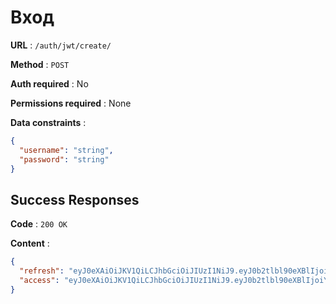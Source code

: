 # Вход

**URL** : `/auth/jwt/create/`

**Method** : `POST`

**Auth required** : No

**Permissions required** : None

**Data constraints** :
```json
{
  "username": "string",
  "password": "string"
}
```

## Success Responses

**Code** : `200 ОК`

**Content** : 

```json
{
  "refresh": "eyJ0eXAiOiJKV1QiLCJhbGciOiJIUzI1NiJ9.eyJ0b2tlbl90eXBlIjoicmVmcmVzaCIsImV4cCI6MTY0NDE2OTE4OSwianRpIjoiMjI2ZDU5MzYwMzFjNDM3Y2E4YjFlNzk4M2M0NmZkYWUiLCJ1c2VyX2lkIjoxfQ.zNXjIdvCYSAYbHRn_HjfeBSa-wWk6m7Lrwtt2cGbz9Y",
  "access": "eyJ0eXAiOiJKV1QiLCJhbGciOiJIUzI1NiJ9.eyJ0b2tlbl90eXBlIjoiYWNjZXNzIiwiZXhwIjoxNjQ0MTY5MTg5LCJqdGkiOiI4ZWY3NzA1MGViZTQ0YzlhOTUwNWI3ZTI5YmQ2ZTEzOCIsInVzZXJfaWQiOjF9.63RVhaF5MBUwSwknVIyJRlsBSfugGZqNLrrII88hcig"
}
```